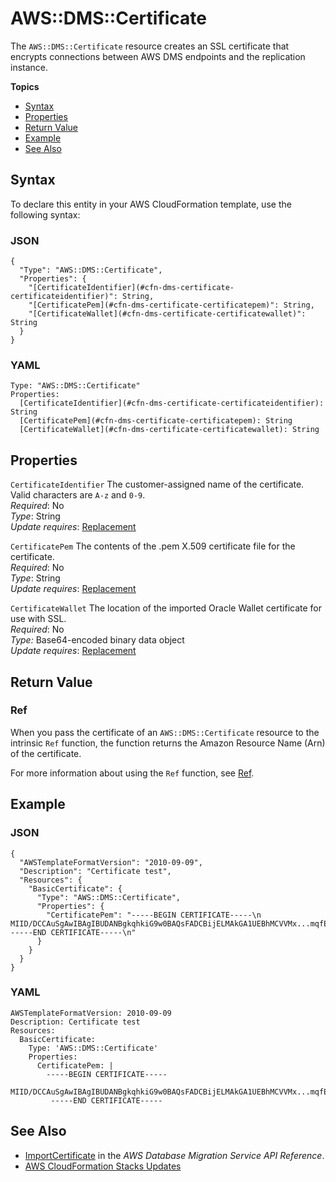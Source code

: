 # AWS::DMS::Certificate<a name="aws-resource-dms-certificate"></a>

The `AWS::DMS::Certificate` resource creates an SSL certificate that encrypts connections between AWS DMS endpoints and the replication instance\.

**Topics**
+ [Syntax](#aws-resource-dms-certificate-syntax)
+ [Properties](#aws-resource-dms-certificate-properties)
+ [Return Value](#aws-resource-dms-certificate-properties-returnvalues)
+ [Example](#aws-resource-dms-certificate-examples)
+ [See Also](#w3ab2c21c10d348c15)

## Syntax<a name="aws-resource-dms-certificate-syntax"></a>

To declare this entity in your AWS CloudFormation template, use the following syntax:

### JSON<a name="aws-resource-dms-certificate-syntax.json"></a>

```
{
  "Type": "AWS::DMS::Certificate",
  "Properties": {
    "[CertificateIdentifier](#cfn-dms-certificate-certificateidentifier)": String,
    "[CertificatePem](#cfn-dms-certificate-certificatepem)": String,
    "[CertificateWallet](#cfn-dms-certificate-certificatewallet)": String
  }
}
```

### YAML<a name="aws-resource-dms-certificate-syntax.yaml"></a>

```
Type: "AWS::DMS::Certificate"
Properties:
  [CertificateIdentifier](#cfn-dms-certificate-certificateidentifier): String
  [CertificatePem](#cfn-dms-certificate-certificatepem): String
  [CertificateWallet](#cfn-dms-certificate-certificatewallet): String
```

## Properties<a name="aws-resource-dms-certificate-properties"></a>

`CertificateIdentifier`  <a name="cfn-dms-certificate-certificateidentifier"></a>
The customer\-assigned name of the certificate\. Valid characters are `A-z` and `0-9`\.  
*Required*: No  
*Type*: String  
*Update requires*: [Replacement](using-cfn-updating-stacks-update-behaviors.md#update-replacement) 

`CertificatePem`  <a name="cfn-dms-certificate-certificatepem"></a>
The contents of the \.pem X\.509 certificate file for the certificate\.  
*Required*: No  
*Type*: String  
*Update requires*: [Replacement](using-cfn-updating-stacks-update-behaviors.md#update-replacement) 

`CertificateWallet`  <a name="cfn-dms-certificate-certificatewallet"></a>
The location of the imported Oracle Wallet certificate for use with SSL\.  
*Required*: No  
*Type:* Base64\-encoded binary data object  
*Update requires*: [Replacement](using-cfn-updating-stacks-update-behaviors.md#update-replacement)

## Return Value<a name="aws-resource-dms-certificate-properties-returnvalues"></a>

### Ref<a name="w3ab2c21c10d348c11b3"></a>

When you pass the certificate of an `AWS::DMS::Certificate` resource to the intrinsic `Ref` function, the function returns the Amazon Resource Name \(Arn\) of the certificate\.

For more information about using the `Ref` function, see [Ref](intrinsic-function-reference-ref.md)\.

## Example<a name="aws-resource-dms-certificate-examples"></a>

### JSON<a name="aws-resource-dms-certificate-example1.json"></a>

```
{
  "AWSTemplateFormatVersion": "2010-09-09",
  "Description": "Certificate test",
  "Resources": {
    "BasicCertificate": {
      "Type": "AWS::DMS::Certificate",
      "Properties": {
        "CertificatePem": "-----BEGIN CERTIFICATE-----\n MIID/DCCAuSgAwIBAgIBUDANBgkqhkiG9w0BAQsFADCBijELMAkGA1UEBhMCVVMx...mqfEEuC7uUoPofXdBp2ObQ==\n -----END CERTIFICATE-----\n"
      }
    }
  }
}
```

### YAML<a name="aws-resource-dms-certificate-example1.yaml"></a>

```
AWSTemplateFormatVersion: 2010-09-09
Description: Certificate test
Resources:
  BasicCertificate:
    Type: 'AWS::DMS::Certificate'
    Properties:
      CertificatePem: |
        -----BEGIN CERTIFICATE-----
         MIID/DCCAuSgAwIBAgIBUDANBgkqhkiG9w0BAQsFADCBijELMAkGA1UEBhMCVVMx...mqfEEuC7uUoPofXdBp2ObQ==
         -----END CERTIFICATE-----
```

## See Also<a name="w3ab2c21c10d348c15"></a>
+ [ImportCertificate](http://docs.aws.amazon.com/dms/latest/APIReference/API_ImportCertificate.html) in the *AWS Database Migration Service API Reference*\.
+ [AWS CloudFormation Stacks Updates](using-cfn-updating-stacks.md)